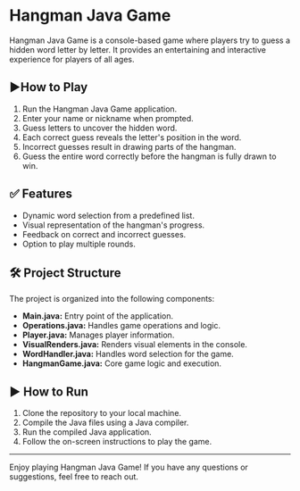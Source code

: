 # Hangman Java Game

Hangman Java Game is a console-based game where players try to guess a hidden word letter by letter. It provides an entertaining and interactive experience for players of all ages.

## ▶️How to Play

1. Run the Hangman Java Game application.
2. Enter your name or nickname when prompted.
3. Guess letters to uncover the hidden word.
4. Each correct guess reveals the letter's position in the word.
5. Incorrect guesses result in drawing parts of the hangman.
6. Guess the entire word correctly before the hangman is fully drawn to win.

## ✅ Features

- Dynamic word selection from a predefined list.
- Visual representation of the hangman's progress.
- Feedback on correct and incorrect guesses.
- Option to play multiple rounds.

## 🛠️ Project Structure

The project is organized into the following components:

- **Main.java:** Entry point of the application.
- **Operations.java:** Handles game operations and logic.
- **Player.java:** Manages player information.
- **VisualRenders.java:** Renders visual elements in the console.
- **WordHandler.java:** Handles word selection for the game.
- **HangmanGame.java:** Core game logic and execution.

## ▶️ How to Run

1. Clone the repository to your local machine.
2. Compile the Java files using a Java compiler.
3. Run the compiled Java application.
4. Follow the on-screen instructions to play the game.

---

Enjoy playing Hangman Java Game! If you have any questions or suggestions, feel free to reach out.
